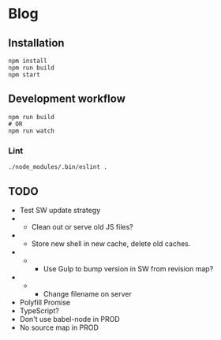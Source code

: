 # Blog

## Installation

```
npm install
npm run build
npm start
```

## Development workflow
```
npm run build
# OR
npm run watch
```

### Lint
```
./node_modules/.bin/eslint .
```

## TODO

* Test SW update strategy
* * Clean out or serve old JS files?
* * Store new shell in new cache, delete old caches.
* * * Use Gulp to bump version in SW from revision map?
* * * Change filename on server
* Polyfill Promise
* TypeScript?
* Don't use babel-node in PROD
* No source map in PROD

